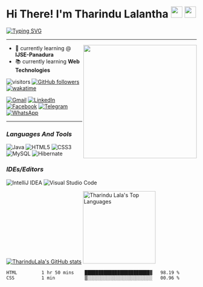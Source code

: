 # Hi There! I'm Tharindu Lalantha <img src="https://media.giphy.com/media/hvRJCLFzcasrR4ia7z/giphy.gif" width=30px> <img src="https://lh3.googleusercontent.com/-Qz_8NuGBAe4/VhE3wxJUcoI/AAAAAAAAkZ0/zEJAcYxcypE/s1600/sri-lanka-flag-animation.gif" width=30px> 

[![Typing SVG](https://readme-typing-svg.herokuapp.com?font=source+code+pro&color=%2301FF29&size=25&center=true&vCenter=true&width=485&height=30&lines=I%E2%80%99m+Full+Stack+developer.+%E2%8C%A8%EF%B8%8F%F0%9F%92%BB%F0%9F%96%B1%EF%B8%8F;and+I'm+an+Undergraduate.%F0%9F%91%A6)](https://git.io/typing-svg)
***

<img src="https://ideasoft.io/wp-content/uploads/2021/02/top-programming-languages-cover.png" width="300px" align="right" />



- 🏫 currently learning @ **IJSE-Panadura**
- 📚 currently learning **Web Technologies**


![visitors](https://visitor-badge.glitch.me/badge?page_id=TharinduLala.TharinduLala&left_color=purple&right_color=gray) [![GitHub followers](https://img.shields.io/github/followers/TharinduLala.svg?style=social&label=Follow&maxAge=2592000)](https://github.com/TharinduLala?tab=followers) [![wakatime](https://wakatime.com/badge/user/13e3193a-8e05-4f6c-8772-628c675777db.svg)](https://wakatime.com/@13e3193a-8e05-4f6c-8772-628c675777db)





<a href="mailto:lalanthatharindu@gmail.com">![Gmail](https://img.shields.io/badge/Gmail-D14836?style=for-the-badge&logo=gmail&logoColor=white)</a> <a href="https://www.linkedin.com/in/tharindu-lalantha/">![LinkedIn](https://img.shields.io/badge/linkedin-%230077B5.svg?style=for-the-badge&logo=linkedin&logoColor=white)</a> <a href="https://www.facebook.com/kad.tl.5">![Facebook](https://img.shields.io/badge/Facebook-%231877F2.svg?style=for-the-badge&logo=Facebook&logoColor=white)</a> <a href="https://telegram.me/TharinduLala">![Telegram](https://img.shields.io/badge/Telegram-2CA5E0?style=for-the-badge&logo=telegram&logoColor=white)</a> <a href="https://wa.me/94715463515">![WhatsApp](https://img.shields.io/badge/WhatsApp-25D366?style=for-the-badge&logo=whatsapp&logoColor=white)</a> 

---

### *Languages And Tools*

![Java](https://img.shields.io/badge/java-%23ED8B00.svg?style=for-the-badge&logo=java&logoColor=white) ![HTML5](https://img.shields.io/badge/html5-%23E34F26.svg?style=for-the-badge&logo=html5&logoColor=white) ![CSS3](https://img.shields.io/badge/css3-%231572B6.svg?style=for-the-badge&logo=css3&logoColor=white) ![MySQL](https://img.shields.io/badge/mysql-%2300f.svg?style=for-the-badge&logo=mysql&logoColor=white) ![Hibernate](https://camo.githubusercontent.com/770dc0d5bff8e3849434d5559707f1f515ba5c33b4f42f654aaa67889cb00d90/68747470733a2f2f696d672e736869656c64732e696f2f62616467652f48696265726e6174652d3539363636433f7374796c653d666f722d7468652d6261646765266c6f676f3d48696265726e617465266c6f676f436f6c6f723d7768697465)

### *IDEs/Editors*

![IntelliJ IDEA](https://img.shields.io/badge/IntelliJIDEA-000000.svg?style=for-the-badge&logo=intellij-idea&logoColor=white) ![Visual Studio Code](https://img.shields.io/badge/Visual%20Studio%20Code-0078d7.svg?style=for-the-badge&logo=visual-studio-code&logoColor=white)

[![TharinduLala's GitHub stats](https://github-readme-stats.vercel.app/api?username=TharinduLala&theme=github_dark&show_icons=true)](https://github.com/anuraghazra/github-readme-stats)  <img alt="Tharindu Lala's Top Languages" src="https://github-readme-stats.vercel.app/api/top-langs/?username=TharinduLala&langs_count=8&layout=compact&theme=react&hide_border=true&bg_color=1F222E&title_color=F85D7F&icon_color=F8D866&hide=Jupyter%20Notebook" height="192px"/>
<!--START_SECTION:waka-->
```text
HTML         1 hr 50 mins    ████████████████████████▓   98.19 % 
CSS          1 min           ▒░░░░░░░░░░░░░░░░░░░░░░░░   00.96 % 
```
<!--END_SECTION:waka-->


